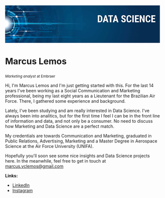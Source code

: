 <p align="center">
  <img src="banner.png" >
</p>

# Marcus Lemos
<sub>*Marketing analyst* at Embraer</sub>

Hi, I'm Marcus Lemos and I'm just getting started with this. For the last 14 years I've been working as a Social Communication and Marketing professional, being my last eight years as a Lieutenant for the Brazilian Air Force. There, I gathered some experience and background. 

Lately, I've been studying and am really interested in Data Science. I've always been into analitics, but for the first time I feel I can be in the front line of information and data, and not only be a consumer. No need to discuss how Marketing and Data Science are a perfect match. 

My credentials are towards Communication and Marketing, graduated in Public Relations, Advertising, Marketing and a Master Degree in Aerospace Science at the Air Force University (UNIFA).

Hopefully you'll soon see some nice insights and Data Science projects here. In the meanwhile, feel free to get in touch at marcus.vclemos@gmail.com

**Links:**
* [LinkedIn](https://www.linkedin.com/in/marcuslemos)
* [Instagram](http://www.instagram.com/lemosmarcus)


<!---
lemosmarcus/lemosmarcus is a ✨ special ✨ repository because its `README.md` (this file) appears on your GitHub profile.
You can click the Preview link to take a look at your changes.
--->
